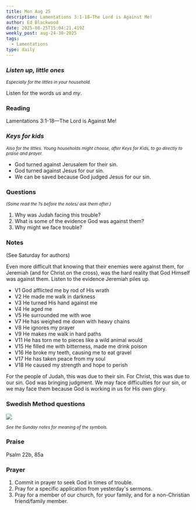 ```yaml
---
title: Mon Aug 25
description: Lamentations 3:1-18—The Lord is Against Me!
author: Ed Blackwood
date: 2025-08-25T15:04:21.419Z
weekly_post: aug-24-30-2025
tags:
  - Lamentations
type: daily
---
```

### *Listen up, little ones*

<div><small><i>Especially for the littles in your household.</i></small></div>

Listen for the words *us* and *my*.

### Reading

Lamentations 3:1-18—The Lord is Against Me!

### *Keys for kids*

<div><small><i>Also for the littles. Young households might choose, after Keys for Kids, to go directly to praise and prayer.</i></small></div>

* God turned against Jerusalem for their sin.
* God turned against Jesus for our sin.
* We can be saved because God judged Jesus for our sin.

### Questions

<div><small><i>(Some read the ?s before the notes/ ask them after.)</i></small></div>

1. Why was Judah facing this trouble?
2. What is some of the evidence God was against them?
3. Why might we face trouble?

### Notes

(See Saturday for authors)	

Even more difficult that knowing that their enemies were against them, for Jeremiah (and for Christ on the cross), was the hard reality that God Himself was against them. Listen to the evidence Jeremiah piles up.

* V1 God afflicted me by rod of His wrath
* V2 He made me walk in darkness
* V3 He turned His hand against me
* V4 He aged me
* V5 He surrounded me with woe
* V7 He has weighed me down with heavy chains
* V8 He ignores my prayer
* V9 He makes me walk in hard paths
* V11 He has torn me to pieces like a wild animal would
* V15 He filled me with bitterness, made me drink poison
* V16 He broke my teeth, causing me to eat gravel
* V17 He has taken peace from my soul
* V18 He caused my strength and hope to perish

For the people of Judah, this was due to their sin. For Christ, this was due to our sin. God was bringing judgment. We may face difficulties for our sin, or we may face them because God is working in us for His own glory.

### Swedish Method questions

![](/static/img/family_worship_study_ed-swedish_questions.png)

<div><small><i>See the Sunday notes for meaning of the symbols.</i></small></div>

### Praise

P﻿salm 22b, 85a

### Prayer

1. Commit in prayer to seek God in times of trouble.
2. Pray for a specific application from yesterday's sermons.
3. Pray for a member of our church, for your family, and for a non-Christian friend/family member.